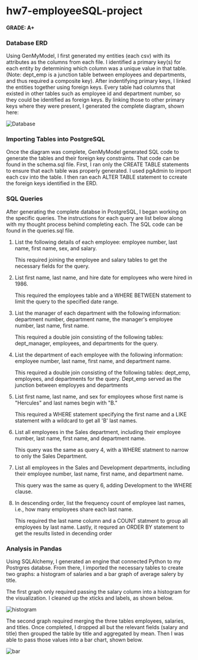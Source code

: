 # hw7-employeeSQL-project

#### GRADE: A+

### Database ERD

Using GenMyModel, I first generated my entities (each csv) with its attributes as the columns from each file. I identified a primary key(s) for each entity by determining which column was a unique value in that table. (Note: dept_emp is a junction table between employees and departments, and thus required a composite key). 
After indentifying primary keys, I linked the entities together using foreign keys. Every table had columns that existed in other tables such as employee id and department number, so they could be identified as foreign keys. By linking those to other primary keys where they were present, I generated the complete diagram, shown here:

![Database](https://raw.github.com/tkadamson/hw7-employeeSQL-project/main/DatabaseDiagram.png)

### Importing Tables into PostgreSQL
Once the diagram was complete, GenMyModel generated SQL code to generate the tables and their foreign key constraints. That code can be found in the schema.sql file. 
First, I ran only the CREATE TABLE statements to ensure that each table was properly generated. I used pgAdmin to import each csv into the table. I then ran each ALTER TABLE statement to ccreate the foreign keys identified in the ERD. 

### SQL Queries
After generating the complete databse in PostgreSQL, I began working on the specific queries. The instructions for each query are list below along with my thought process behind completing each. The SQL code can be found in the queries.sql file.

1. List the following details of each employee: employee number, last name, first name, sex, and salary.
     
     This required joining the employee and salary tables to get the necessary fields for the query.

2. List first name, last name, and hire date for employees who were hired in 1986.
     
     This required the employees table and a WHERE BETWEEN  statement to limit the query to the specified date range. 

3. List the manager of each department with the following information: department number, department name, the manager's employee number, last name, first name.
      
      This required a double join consisting of the following tables: dept_manager, employees, and departments for the query.

4. List the department of each employee with the following information: employee number, last name, first name, and department name.
      
      This required a double join consisting of the following tables: dept_emp, employees, and departments for the query. Dept_emp served as the junction 
      between employyes and departments

5. List first name, last name, and sex for employees whose first name is "Hercules" and last names begin with "B."
    
    This required a WHERE statement specifying the first name and a LIKE statement with a wildcard to get all 'B' last names.

6. List all employees in the Sales department, including their employee number, last name, first name, and department name.
    
    This query was the same as query 4, with a WHERE statment to narrow to only the Sales Department.

7. List all employees in the Sales and Development departments, including their employee number, last name, first name, and department name.
    
    This query was the same as query 6, adding Development to the WHERE clause.
    
8. In descending order, list the frequency count of employee last names, i.e., how many employees share each last name.
    
    This required the last name column and a COUNT statment to group all employees by last name. Lastly, it requred an ORDER BY statement to get the results listed
    in decending order
    
### Analysis in Pandas
Using SQLAlchemy, I generated an engine that connected Python to my Postrgres databse. From there, I imported the necessary tables to create two graphs: a histogram of salaries and a bar graph of average salery by title. 

The first graph only required passing the salary column into a histogram for the visualization. I cleaned up the xticks and labels, as shown below. 

![histogram](https://raw.github.com/tkadamson/hw7-employeeSQL-project/main/graphs/histogram.png)

The second graph required merging the three tables employees, salaries, and titles. Once completed, I dropped all but the relevant fields (salary and title) then grouped the table by title and aggregated by mean. Then I was able to pass those values into a bar chart, shown below.

![bar](https://raw.github.com/tkadamson/hw7-employeeSQL-project/main/graphs/bar.png)
